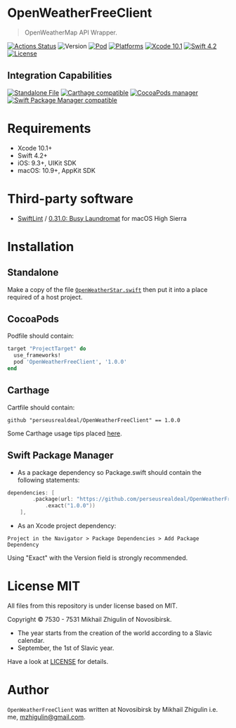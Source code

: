 # OpenWeatherFreeClient

> OpenWeatherMap API Wrapper.

[![Actions Status](https://github.com/perseusrealdeal/OpenWeatherFreeClient/actions/workflows/main.yml/badge.svg)](https://github.com/perseusrealdeal/OpenWeatherFreeClient/actions)
![Version](https://img.shields.io/badge/Version-1.0.0-green.svg)
[![Pod](https://img.shields.io/badge/Pod-1.0.0-informational.svg)](/OpenWeatherFreeClient.podspec)
[![Platforms](https://img.shields.io/badge/Platforms-iOS%209.3+_|_macOS%2010.9+-orange.svg)](https://en.wikipedia.org/wiki/IOS_9)
[![Xcode 10.1](https://img.shields.io/badge/Xcode-10.1+-red.svg)](https://en.wikipedia.org/wiki/Xcode)
[![Swift 4.2](https://img.shields.io/badge/Swift-4.2-red.svg)](https://docs.swift.org/swift-book/RevisionHistory/RevisionHistory.html)
[![License](http://img.shields.io/:License-MIT-blue.svg)](/LICENSE)

## Integration Capabilities

[![Standalone File](https://img.shields.io/badge/Standalone%20File-available-informational.svg)](/OpenWeatherStar.swift)
[![Carthage compatible](https://img.shields.io/badge/Carthage-compatible-4BC51D.svg)](https://github.com/Carthage/Carthage)
[![CocoaPods manager](https://img.shields.io/badge/CocoaPods-compatible-4BC51D.svg)](https://cocoapods.org)
[![Swift Package Manager compatible](https://img.shields.io/badge/Swift%20Package%20Manager-compatible-4BC51D.svg)](https://github.com/apple/swift-package-manager)

# Requirements

- Xcode 10.1+
- Swift 4.2+
- iOS: 9.3+, UIKit SDK
- macOS: 10.9+, AppKit SDK

# Third-party software

- [SwiftLint](https://github.com/realm/SwiftLint) / [0.31.0: Busy Laundromat](https://github.com/realm/SwiftLint/releases/tag/0.31.0) for macOS High Sierra

# Installation

## Standalone 

Make a copy of the file [`OpenWeatherStar.swift`](/OpenWeatherStar.swift) then put it into a place required of a host project.

## CocoaPods

Podfile should contain:

```ruby
target "ProjectTarget" do
  use_frameworks!
  pod 'OpenWeatherFreeClient', '1.0.0'
end
```
## Carthage

Cartfile should contain:

```carthage
github "perseusrealdeal/OpenWeatherFreeClient" == 1.0.0
```

Some Carthage usage tips placed [here](https://gist.github.com/perseusrealdeal/8951b10f4330325df6347aaaa79d3cf2).

## Swift Package Manager

- As a package dependency so Package.swift should contain the following statements:

```swift
dependencies: [
        .package(url: "https://github.com/perseusrealdeal/OpenWeatherFreeClient.git",
            .exact("1.0.0"))
    ],
```

- As an Xcode project dependency: 

`Project in the Navigator > Package Dependencies > Add Package Dependency`

Using "Exact" with the Version field is strongly recommended.

# License MIT

All files from this repository is under license based on MIT.

Copyright © 7530 - 7531 Mikhail Zhigulin of Novosibirsk.

- The year starts from the creation of the world according to a Slavic calendar.
- September, the 1st of Slavic year.

Have a look at [LICENSE](/LICENSE) for details.

# Author

`OpenWeatherFreeClient` was written at Novosibirsk by Mikhail Zhigulin i.e. me, mzhigulin@gmail.com.
